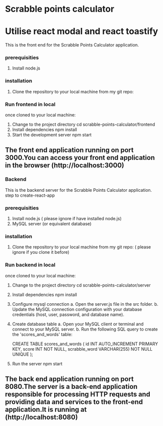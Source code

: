 # Scrabble points calculator
# Utilise react modal and react toastify 
This is the front end for the Scrabble Points Calculator application.
### prerequisities
1. Install node.js

### installation
1. Clone the repository to your local machine from my git repo:

### Run frontend in local
once cloned to your local machine:
1. Change to the project directory
    cd scrabble-points-calculator/frontend
2. Install dependencies
    npm install
3. Start the development server
    npm start

## The front end application running on port 3000.You can access your front end application in the browser (http://localhost:3000) ##


### Backend
This is the backend server for the Scrabble Points Calculator application.
step to create-react-app
### prerequisities
1. Install node.js ( please ignore if have installed node.js)
2. MySQL server (or equivalent database)

### installation
1. Clone the repository to your local machine from my git repo: ( please ignore if you clone it before)

### Run backend in local
once cloned to your local machine:
1. Change to the project directory 
  cd scrabble-points-calculator/server  

2. Install dependencies
    npm install

3. Configure mysql connection
  a. Open the server.js file in the src folder.
  b. Update the MySQL connection configuration with your database credentials (host, user, password, and database name).

4. Create database table
  a. Open your MySQL client or terminal and connect to your MySQL server.
  b. Run the following SQL query to create the 'scores_and_words' table:
  
    CREATE TABLE scores_and_words (
    id INT AUTO_INCREMENT PRIMARY KEY,
    score INT NOT NULL,
    scrabble_word VARCHAR(255) NOT NULL UNIQUE
    );

5. Run the server
    npm start

## The back end application running on port 8080.The server is a back-end application responsible for processing HTTP requests and providing data and services to the front-end application.It is running at (http://localhost:8080) ##
